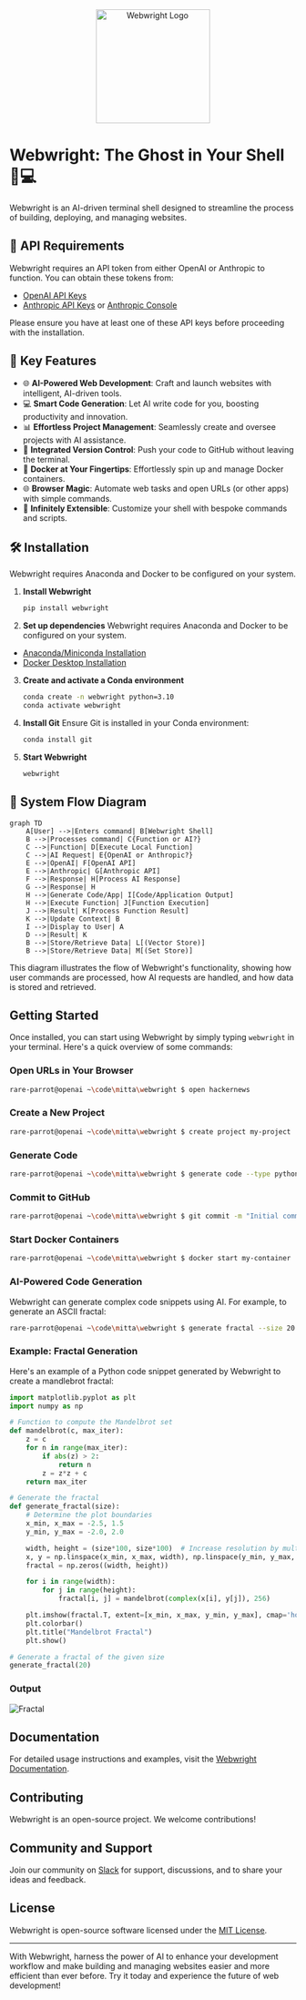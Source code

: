 <div align="center">
  <img src="https://raw.githubusercontent.com/MittaAI/webwright/main/logo.png" width="200" alt="Webwright Logo">
</div>

# Webwright: The Ghost in Your Shell 👻💻

Webwright is an AI-driven terminal shell designed to streamline the process of building, deploying, and managing websites.

## 🔑 API Requirements

Webwright requires an API token from either OpenAI or Anthropic to function. You can obtain these tokens from:

- [OpenAI API Keys](https://platform.openai.com/account/api-keys)
- [Anthropic API Keys](https://www.anthropic.com/) or [Anthropic Console](https://console.anthropic.com/)

Please ensure you have at least one of these API keys before proceeding with the installation.

## 🚀 Key Features

- 🌐 **AI-Powered Web Development**: Craft and launch websites with intelligent, AI-driven tools.
- 💻 **Smart Code Generation**: Let AI write code for you, boosting productivity and innovation.
- 📊 **Effortless Project Management**: Seamlessly create and oversee projects with AI assistance.
- 🔄 **Integrated Version Control**: Push your code to GitHub without leaving the terminal.
- 🐳 **Docker at Your Fingertips**: Effortlessly spin up and manage Docker containers.
- 🌐 **Browser Magic**: Automate web tasks and open URLs (or other apps) with simple commands.
- 🔧 **Infinitely Extensible**: Customize your shell with bespoke commands and scripts.

## 🛠️ Installation
Webwright requires Anaconda and Docker to be configured on your system.

1. **Install Webwright**
   ```bash
   pip install webwright
   ```

2. **Set up dependencies**
   Webwright requires Anaconda and Docker to be configured on your system.
  - [Anaconda/Miniconda Installation](https://docs.anaconda.com/miniconda/miniconda-install/)
  - [Docker Desktop Installation](https://www.docker.com/products/docker-desktop/)

3. **Create and activate a Conda environment**
   ```bash
   conda create -n webwright python=3.10
   conda activate webwright
   ```

4. **Install Git**
   Ensure Git is installed in your Conda environment:
   ```bash
   conda install git
   ```

5. **Start Webwright**
   ```bash
   webwright
   ```

## 🔄 System Flow Diagram

```mermaid
graph TD
    A[User] -->|Enters command| B[Webwright Shell]
    B -->|Processes command| C{Function or AI?}
    C -->|Function| D[Execute Local Function]
    C -->|AI Request| E{OpenAI or Anthropic?}
    E -->|OpenAI| F[OpenAI API]
    E -->|Anthropic| G[Anthropic API]
    F -->|Response| H[Process AI Response]
    G -->|Response| H
    H -->|Generate Code/App| I[Code/Application Output]
    H -->|Execute Function| J[Function Execution]
    J -->|Result| K[Process Function Result]
    K -->|Update Context| B
    I -->|Display to User| A
    D -->|Result| K
    B -->|Store/Retrieve Data| L[(Vector Store)]
    B -->|Store/Retrieve Data| M[(Set Store)]
```

This diagram illustrates the flow of Webwright's functionality, showing how user commands are processed, how AI requests are handled, and how data is stored and retrieved.

## Getting Started

Once installed, you can start using Webwright by simply typing `webwright` in your terminal. Here's a quick overview of some commands:

### Open URLs in Your Browser

```bash
rare-parrot@openai ~\code\mitta\webwright $ open hackernews
```

### Create a New Project

```bash
rare-parrot@openai ~\code\mitta\webwright $ create project my-project
```

### Generate Code

```bash
rare-parrot@openai ~\code\mitta\webwright $ generate code --type python --output my_script.py
```

### Commit to GitHub

```bash
rare-parrot@openai ~\code\mitta\webwright $ git commit -m "Initial commit"
```

### Start Docker Containers

```bash
rare-parrot@openai ~\code\mitta\webwright $ docker start my-container
```

### AI-Powered Code Generation

Webwright can generate complex code snippets using AI. For example, to generate an ASCII fractal:

```bash
rare-parrot@openai ~\code\mitta\webwright $ generate fractal --size 20
```

### Example: Fractal Generation

Here's an example of a Python code snippet generated by Webwright to create a mandlebrot fractal:

```python
import matplotlib.pyplot as plt
import numpy as np

# Function to compute the Mandelbrot set
def mandelbrot(c, max_iter):
    z = c
    for n in range(max_iter):
        if abs(z) > 2:
            return n
        z = z*z + c
    return max_iter

# Generate the fractal
def generate_fractal(size):
    # Determine the plot boundaries
    x_min, x_max = -2.5, 1.5
    y_min, y_max = -2.0, 2.0

    width, height = (size*100, size*100)  # Increase resolution by multiplying size by 100
    x, y = np.linspace(x_min, x_max, width), np.linspace(y_min, y_max, height)
    fractal = np.zeros((width, height))

    for i in range(width):
        for j in range(height):
            fractal[i, j] = mandelbrot(complex(x[i], y[j]), 256)

    plt.imshow(fractal.T, extent=[x_min, x_max, y_min, y_max], cmap='hot')
    plt.colorbar()
    plt.title("Mandelbrot Fractal")
    plt.show()

# Generate a fractal of the given size
generate_fractal(20)

```

### Output

<img src="https://raw.githubusercontent.com/MittaAI/webwright/main/fractal.png" alt="Fractal">

## Documentation

For detailed usage instructions and examples, visit the [Webwright Documentation](https://mitta.ai/docs/webwright).

## Contributing

Webwright is an open-source project. We welcome contributions!

## Community and Support

Join our community on [Slack](https://join.slack.com/t/mittaai/shared_invite/zt-2azbcv29i-CL74lmOksgvN54jhvmVWeA) for support, discussions, and to share your ideas and feedback.

## License

Webwright is open-source software licensed under the [MIT License](https://opensource.org/license/mit).

---

With Webwright, harness the power of AI to enhance your development workflow and make building and managing websites easier and more efficient than ever before. Try it today and experience the future of web development!